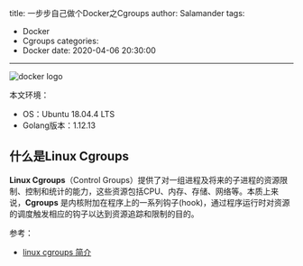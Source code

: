 title: 一步步自己做个Docker之Cgroups
author: Salamander
tags:
  - Docker
  - Cgroups
categories:
  - Docker
date: 2020-04-06 20:30:00
---
![docker logo](/images/docker-logo.png)

本文环境：
* OS：Ubuntu 18.04.4 LTS
* Golang版本：1.12.13


## 什么是Linux Cgroups
**Linux Cgroups**（Control Groups）提供了对一组进程及将来的子进程的资源限制、控制和统计的能力，这些资源包括CPU、内存、存储、网络等。本质上来说，**Cgroups** 是内核附加在程序上的一系列钩子(hook)，通过程序运行时对资源的调度触发相应的钩子以达到资源追踪和限制的目的。  

<!-- more -->



























参考：
* [linux cgroups 简介](https://www.cnblogs.com/sparkdev/p/8296063.html)